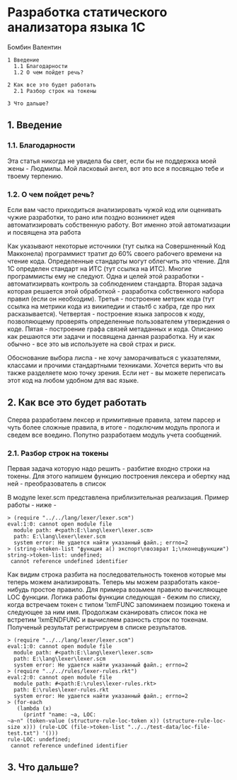 # Разработка статического анализатора языка 1С

Бомбин Валентин <wwall at yandex dot ru>

    1 Введение                  
      1.1 Благодарности         
      1.2 О чем пойдет речь?    
                                
    2 Как все это будет работать
      2.1 Разбор строк на токены
                                
    3 Что дальше?               

## 1. Введение

### 1.1. Благодарности

Эта статья никогда не увидела бы свет, если бы не поддержка моей жены -
Людмилы. Мой ласковый ангел, вот это все я посвящаю тебе и твоему
терпению.

### 1.2. О чем пойдет речь?

Если вам часто приходиться анализировать чужой код или оценивать чужие
разработки, то рано или поздно возникнет идея автоматизировать
собственную работу. Вот именно этой автоматизации и посвящена эта работа

Как указывают некоторые источники \(тут сылка на Совершненный Код
Макконела\) программист тратит до 60% своего рабочего времени на чтение
кода. Определенные стандарты могут облегчить это чтение. Для 1С
определен стандарт на ИТС \(тут ссылка на ИТС\). Многие программисты ему
не следуют. Одна и целей этой разработки - автоматизирвать контроль за
соблюдением стандарта. Вторая задача которая решается этой обработкой -
разработка собственного набора правил \(если он необходим\). Третья -
построение метрик кода \(тут ссылка на метрики кода из википедии и
стаьтб с хабра, где про них расказывается\). Четвертая - построение
языка запросов к коду, позволяющему проверять определенные пользователем
утверждения о коде. Пятая - построение графа связей метаданных и кода.
Описанию как решаются эти задачи и посвящена данная разработка. Ну и как
обычно - все это ыв используете на свой страх и риск.

Обоснование выбора лиспа - не хочу заморачиваться с указателями,
классами и прочими стандартными техниками. Хочется верить что вы также
разделяете мою точку зрения. Если нет - вы можете переписать этот код на
любом удобном для вас языке.

## 2. Как все это будет работать

Сперва разработаем лексер и примитивные правила, затем парсер и чуть
более сложные правила, в итоге - подключим модуль пролога и сведем все
воедино. Попутно разработаем модуль учета сообщений.

### 2.1. Разбор строк на токены

Первая задача которую надо решить - разбитие входно строки на токены.
Для этого напишем функцию построения лексера и обертку над ней -
преобразователь в список

В модуле lexer.scm представлена приблизительная реализация. Пример
работы - ниже -

```racket
> (require "../../lang/lexer/lexer.scm")                              
eval:1:0: cannot open module file                                     
  module path: #<path:E:\lang\lexer\lexer.scm>                        
  path: E:\lang\lexer\lexer.scm                                       
  system error: Не удается найти указанный файл.; errno=2             
> (string->token-list "функция а() экспорт\nвозврат 1;\nконецфункции")
string->token-list: undefined;                                        
 cannot reference undefined identifier                                
```

Как видим строка разбита на последовательность токенов которые мы теперь
можем анализировать. Теперь мы можем разработать какое-нибудь  простое
правило. Для примера возьмем правило вычисляющее LOC функции. Логика
работы функции следующая - бежим по списку, когда встречаем токен с
типом ’lxmFUNC запоминаем позицию токена и следующее за ним имя.
Продолжам сканировать список пока не встретим ’lxmENDFUNC и вычисляем
разность строк по токенам. Полученый результат регистрируем в списке
результатов.

```racket
> (require "../../lang/lexer/lexer.scm")                                                                                                             
eval:1:0: cannot open module file                                                                                                                    
  module path: #<path:E:\lang\lexer\lexer.scm>                                                                                                       
  path: E:\lang\lexer\lexer.scm                                                                                                                      
  system error: Не удается найти указанный файл.; errno=2                                                                                            
> (require "../../rules/lexer-rules.rkt")                                                                                                            
eval:2:0: cannot open module file                                                                                                                    
  module path: #<path:E:\rules\lexer-rules.rkt>                                                                                                      
  path: E:\rules\lexer-rules.rkt                                                                                                                     
  system error: Не удается найти указанный файл.; errno=2                                                                                            
> (for-each                                                                                                                                          
   (lambda (x)                                                                                                                                       
     (printf "name: ~a, LOC:                                                                                                                         
~a~n" (token-value (structure-rule-loc-token x)) (structure-rule-loc-size x))) (rule-LOC (file->token-list "../../test-data/loc-file-test.txt") '()))
rule-LOC: undefined;                                                                                                                                 
 cannot reference undefined identifier                                                                                                               
```

## 3. Что дальше?

